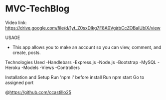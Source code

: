 # MVC-TechBlog

Video link: https://drive.google.com/file/d/1yt_Z0sxDIkg7F8A0VgjrbCcZOBaIUblX/view

USAGE
- This app allows you to make an account so you can view, comment, and create, posts.

Technologies Used
-Handlebars
-Express.js
-Node.js
-Bootstrap
-MySQL
-Heroku
-Models -Views -Controllers

Installation and Setup
Run 'npm i' before install
Run npm start
Go to assigned port

@https://github.com/ccastillo25
